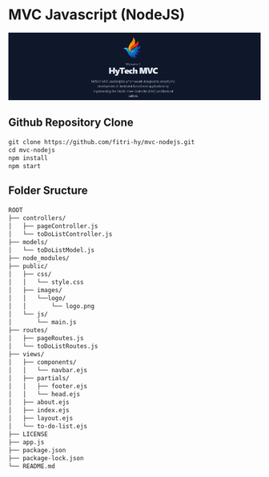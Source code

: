 # MVC Javascript (NodeJS)

<img src="./Screenshot1.png">

## Github Repository Clone 

```
git clone https://github.com/fitri-hy/mvc-nodejs.git
cd mvc-nodejs
npm install
npm start
```

## Folder Sructure 
```
ROOT
├── controllers/
│   ├── pageController.js
│   └── toDoListController.js
├── models/
│   └── toDoListModel.js
├── node_modules/
├── public/
│   ├── css/
│   │   └── style.css
│   ├── images/
│   │   └──logo/
│   │		└── logo.png
│   └── js/
│		└── main.js
├── routes/
│   ├── pageRoutes.js
│   └── toDoListRoutes.js
├── views/
│   ├── components/
│   │   └── navbar.ejs
│   ├── partials/
│   │   ├── footer.ejs
│   │   └── head.ejs
│   ├── about.ejs
│   ├── index.ejs
│   ├── layout.ejs
│   └── to-do-list.ejs
├── LICENSE
├── app.js
├── package.json
├── package-lock.json
└── README.md
```
